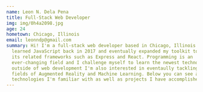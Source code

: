 ```yaml
---
name: Leon N. Dela Pena
title: Full-Stack Web Developer
img: img/0h4a2098.jpg
age: 24
hometown: Chicago, Illinois
email: leonndp@gmail.com
summary: Hi! I'm a full-stack web developer based in Chicago, Illinois. I
  learned JavaScript back in 2017 and eventually expanded my toolkit to include
  its related frameworks such as Express and React. Programming is an
  ever-changing field and I challenge myself to learn the newest technologies;
  outside of web development I'm also interested in eventaully tackling the
  fields of Augmented Reality and Machine Learning. Below you can see a list of
  technologies I'm familiar with as well as projects I have accomplished.
---
```

